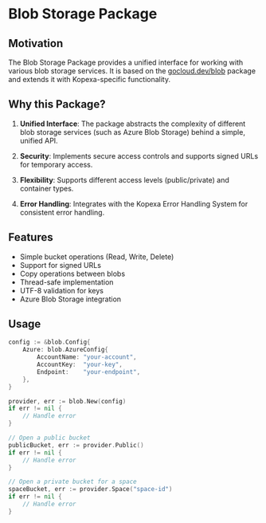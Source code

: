 # Blob Storage Package

## Motivation

The Blob Storage Package provides a unified interface for working with various blob storage services. It is based on the [gocloud.dev/blob](https://gocloud.dev/howto/blob/) package and extends it with Kopexa-specific functionality.

## Why this Package?

1. **Unified Interface**: The package abstracts the complexity of different blob storage services (such as Azure Blob Storage) behind a simple, unified API.

2. **Security**: Implements secure access controls and supports signed URLs for temporary access.

3. **Flexibility**: Supports different access levels (public/private) and container types.

4. **Error Handling**: Integrates with the Kopexa Error Handling System for consistent error handling.

## Features

- Simple bucket operations (Read, Write, Delete)
- Support for signed URLs
- Copy operations between blobs
- Thread-safe implementation
- UTF-8 validation for keys
- Azure Blob Storage integration

## Usage

```go
config := &blob.Config{
    Azure: blob.AzureConfig{
        AccountName: "your-account",
        AccountKey:  "your-key",
        Endpoint:    "your-endpoint",
    },
}

provider, err := blob.New(config)
if err != nil {
    // Handle error
}

// Open a public bucket
publicBucket, err := provider.Public()
if err != nil {
    // Handle error
}

// Open a private bucket for a space
spaceBucket, err := provider.Space("space-id")
if err != nil {
    // Handle error
}
``` 